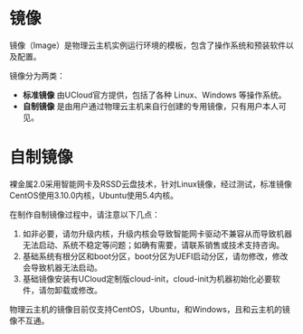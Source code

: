 

# 镜像

镜像（Image）是物理云主机实例运行环境的模板，包含了操作系统和预装软件以及配置。

镜像分为两类：
*  **标准镜像**  由UCloud官方提供，包括了各种 Linux、Windows 等操作系统。
*  **自制镜像**  是由用户通过物理云主机来自行创建的专用镜像，只有用户本人可见。


# 自制镜像

裸金属2.0采用智能网卡及RSSD云盘技术，针对Linux镜像，经过测试，标准镜像CentOS使用3.10.0内核，Ubuntu使用5.4内核。

在制作自制镜像过程中，请注意以下几点：

1. 如非必要，请勿升级内核，升级内核会导致智能网卡驱动不兼容从而导致机器无法启动、系统不稳定等问题；如确有需要，请联系销售或技术支持咨询。
2. 基础系统有根分区和boot分区，boot分区为UEFI启动分区，请勿修改，修改会导致机器无法启动。
3. 基础镜像安装有UCloud定制版cloud-init，cloud-init为机器初始化必要软件，请勿卸载或修改。

物理云主机的镜像目前仅支持CentOS，Ubuntu，和Windows，且和云主机的镜像不互通。
